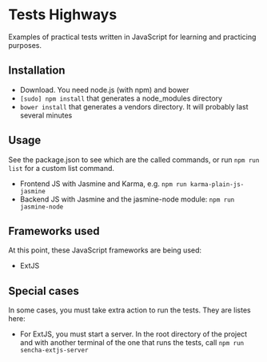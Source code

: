 # Tests Highways

Examples of practical tests written in JavaScript for learning and practicing purposes.

## Installation

- Download. You need node.js (with npm) and bower
- `[sudo] npm install` that generates a node_modules directory
- `bower install` that generates a vendors directory. It will probably last several minutes

## Usage

See the package.json to see which are the called commands, or run `npm run list` for a custom list command.

- Frontend JS with Jasmine and Karma, e.g. `npm run karma-plain-js-jasmine`
- Backend JS with Jasmine and the jasmine-node module: `npm run jasmine-node`

## Frameworks used

At this point, these JavaScript frameworks are being used:

- ExtJS

## Special cases

In some cases, you must take extra action to run the tests. They are listes here:

- For ExtJS, you must start a server. In the root directory of the project and with another terminal of the one that runs the tests, call `npm run sencha-extjs-server`